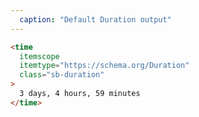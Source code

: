```yaml
---
  caption: "Default Duration output"
---
```


<!-- markdownlint-disable MD041 -->
<!-- dprint-ignore -->
```html
<time
  itemscope
  itemtype="https://schema.org/Duration"
  class="sb-duration"
>
  3 days, 4 hours, 59 minutes
</time>
```
